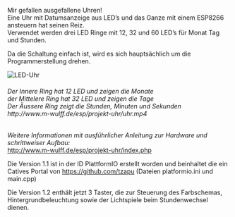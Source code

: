 
Mir gefallen ausgefallene Uhren!<br>
Eine Uhr mit Datumsanzeige aus LED’s und das Ganze mit einem ESP8266 ansteuern hat seinen Reiz.<br>
Verwendet werden drei LED Ringe mit 12, 32 und 60 LED’s für Monat Tag und Stunden.

Da die Schaltung einfach ist, wird es sich hauptsächlich um die Programmerstellung drehen.

![LED-Uhr](http://www.m-wulff.de/esp/projekt-uhr/uhr.jpg)
<h6>Der Innere Ring hat 12 LED und zeigen die Monate<br>der Mittelere Ring hat 32 LED und zeigen die Tage<br>Der Äussere Ring zeigt die Stunden, Minuten und Sekunden<br>
http://www.m-wulff.de/esp/projekt-uhr/uhr.mp4</h6>

*Weitere Informationen mit ausführlicher Anleitung zur Hardware und schrittweiser Aufbau:* <br>
http://www.m-wulff.de/esp/projekt-uhr/index.php

Die Version 1.1 ist in der ID PlattformIO erstellt worden und beinhaltet die ein Catives Portal von https://github.com/tzapu 
(Dateien platformio.ini und main.cpp)

Die Version 1.2 enthält jetzt 3 Taster, die zur Steuerung des Farbschemas, Hintergrundbeleuchtung sowie der Lichtspiele beim Stundenwechsel dienen.
